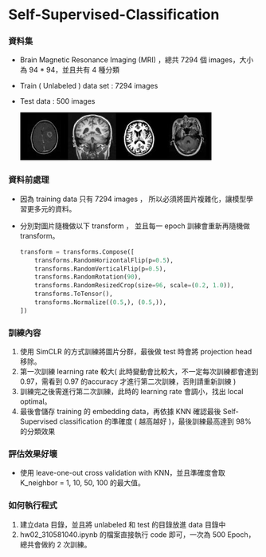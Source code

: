 # Self-Supervised-Classification


### 資料集

+ Brain Magnetic Resonance Imaging (MRI) ，總共 7294 個 images，大小為 94 * 94，並且共有 4 種分類

+ Train ( Unlabeled ) data set : 7294 images

+ Test data : 500 images

  ![0000](images/0000.jpg)![0015](images/0015.jpg)![0019](images/0019.jpg)![0022](images/0022.jpg)

### 資料前處理

+ 因為 training data 只有  7294 images ， 所以必須將圖片複雜化，讓模型學習更多元的資料。

+ 分別對圖片隨機做以下 transform ， 並且每一 epoch 訓練會重新再隨機做 transform。

  ```python
  transform = transforms.Compose([
      transforms.RandomHorizontalFlip(p=0.5),
      transforms.RandomVerticalFlip(p=0.5),
      transforms.RandomRotation(90),
      transforms.RandomResizedCrop(size=96, scale=(0.2, 1.0)),
      transforms.ToTensor(),
      transforms.Normalize((0.5,), (0.5,)),
  ])
  ```

### 訓練內容

1. 使用 SimCLR 的方式訓練將圖片分群，最後做 test 時會將 projection head 移除。
2. 第一次訓練 learning rate 較大( 此時變動會比較大，不一定每次訓練都會達到 0.97，需看到 0.97 的accuracy 才進行第二次訓練，否則請重新訓練 )
3. 訓練完之後需進行第二次訓練，此時的 learning rate 會調小，找出 local optimal。
4. 最後會儲存 training 的 embedding data，再依據 KNN 確認最後 Self-Supervised classification 的準確度 ( 越高越好 )，最後訓練最高達到 98% 的分類效果

### 評估效果好壞

+ 使用 leave-one-out cross validation with KNN，並且準確度會取 K_neighbor = 1, 10, 50, 100 的最大值。

### 如何執行程式

1. 建立data 目錄，並且將 unlabeled 和 test 的目錄放進 data 目錄中 
1. hw02_310581040.ipynb 的檔案直接執行 code 即可，一次為 500 Epoch，總共會做約 2 次訓練。

